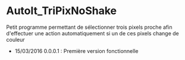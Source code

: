 # AutoIt_TriPixNoShake

Petit programme permettant de sélectionner trois pixels proche afin d'effectuer une action automatiquement si un de ces pixels change de couleur

* 15/03/2016 0.0.0.1 : Première version fonctionnelle

